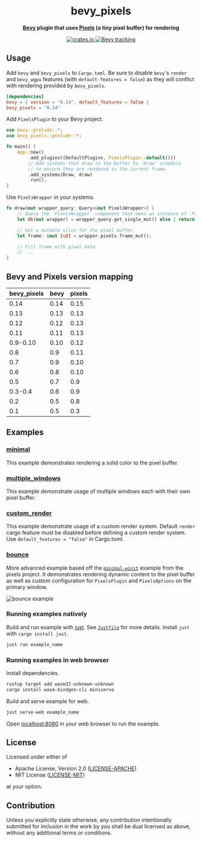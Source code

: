 <div align="center">
  <h1>
    bevy_pixels
  </h1>
  <p>
    <strong>
      <a href="https://github.com/bevyengine/bevy">Bevy</a> plugin that uses
      <a href="https://github.com/parasyte/pixels">Pixels</a> (a tiny pixel buffer) for rendering
    </strong>
  </p>
  <p>
    <a href="https://crates.io/crates/bevy_pixels">
      <img src="https://img.shields.io/crates/v/bevy_pixels.svg" alt="crates.io" />
    </a>
    <a
      href="https://github.com/bevyengine/bevy/blob/main/docs/plugins_guidelines.md#main-branch-tracking"
    >
      <img
        src="https://img.shields.io/badge/Bevy%20tracking-released%20version-lightblue"
        alt="Bevy tracking"
      />
    </a>
  </p>
</div>

## Usage

Add `bevy` and `bevy_pixels` to `Cargo.toml`. Be sure to disable `bevy`'s `render` and `bevy_wgpu` features (with `default-features = false`) as they will conflict with rendering provided by `bevy_pixels`.

```toml
[dependencies]
bevy = { version = "0.14", default_features = false }
bevy_pixels = "0.14"
```

Add `PixelsPlugin` to your Bevy project.

```rust
use bevy::prelude::*;
use bevy_pixels::prelude::*;

fn main() {
    App::new()
        .add_plugins((DefaultPlugins, PixelsPlugin::default()))
        // Add systems that draw to the buffer to `Draw` schedule
        // to ensure they are rendered in the current frame.
        .add_systems(Draw, draw)
        .run();
}
```

Use `PixelsWrapper` in your systems.

```rust
fn draw(mut wrapper_query: Query<&mut PixelsWrapper>) {
    // Query the `PixelsWrapper` component that owns an instance of `Pixels` for the given window.
    let Ok(mut wrapper) = wrapper_query.get_single_mut() else { return };

    // Get a mutable slice for the pixel buffer.
    let frame: &mut [u8] = wrapper.pixels.frame_mut();

    // Fill frame with pixel data.
    // ...
}
```

## Bevy and Pixels version mapping

| bevy_pixels | bevy | pixels |
| ----------- | ---- | ------ |
| 0.14        | 0.14 | 0.15   |
| 0.13        | 0.13 | 0.13   |
| 0.12        | 0.12 | 0.13   |
| 0.11        | 0.11 | 0.13   |
| 0.9-0.10    | 0.10 | 0.12   |
| 0.8         | 0.9  | 0.11   |
| 0.7         | 0.9  | 0.10   |
| 0.6         | 0.8  | 0.10   |
| 0.5         | 0.7  | 0.9    |
| 0.3-0.4     | 0.6  | 0.9    |
| 0.2         | 0.5  | 0.8    |
| 0.1         | 0.5  | 0.3    |

## Examples

### [minimal](https://github.com/dtcristo/bevy_pixels/blob/main/examples/minimal/src/main.rs)

This example demonstrates rendering a solid color to the pixel buffer.

### [multiple_windows](https://github.com/dtcristo/bevy_pixels/blob/main/examples/multiple_windows/src/main.rs)

This example demonstrate usage of multiple windows each with their own pixel buffer.

### [custom_render](https://github.com/dtcristo/bevy_pixels/blob/main/examples/custom_render/src/main.rs)

This example demonstrate usage of a custom render system. Default `render` cargo feature must be disabled before defining a custom render system. Use `default_features = "false"` in Cargo.toml.

### [bounce](https://github.com/dtcristo/bevy_pixels/blob/main/examples/bounce/src/main.rs)

More advanced example based off the [`minimal-winit`](https://github.com/parasyte/pixels/tree/master/examples/minimal-winit) example from the pixels project. It demonstrates rendering dynamic content to the pixel buffer as well as custom configuration for `PixelsPlugin` and `PixelsOptions` on the primary window.

![bounce example](images/bounce.png)

### Running examples natively

Build and run example with [just](https://github.com/casey/just). See [`Justfile`](Justfile) for more details. Install `just` with `cargo install just`.

```sh
just run example_name
```

### Running examples in web browser

Install dependencies.

```sh
rustup target add wasm32-unknown-unknown
cargo install wasm-bindgen-cli miniserve
```

Build and serve example for web.

```sh
just serve-web example_name
```

Open [localhost:8080](http://localhost:8080/) in your web browser to run the example.

## License

Licensed under either of

- Apache License, Version 2.0 ([LICENSE-APACHE](LICENSE-APACHE))
- MIT License ([LICENSE-MIT](LICENSE-MIT))

at your option.

## Contribution

Unless you explicitly state otherwise, any contribution intentionally submitted
for inclusion in the work by you shall be dual licensed as above, without any
additional terms or conditions.

